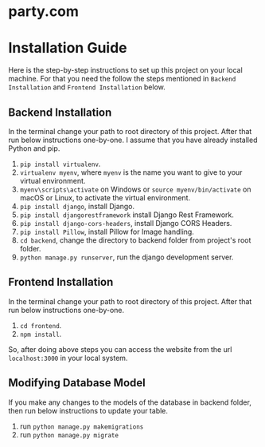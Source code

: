 # party.com

# Installation Guide

Here is the step-by-step instructions to set up this project on your local machine. For that you need the follow the steps mentioned in `Backend Installation` and `Frontend Installation` below. 


## Backend Installation
In the terminal change your path to root directory of this project. After that run below instructions one-by-one. I assume that you have already installed Python and pip.
1. `pip install virtualenv`.
2. `virtualenv myenv`, where `myenv` is the name you want to give to your virtual environment.
3. `myenv\scripts\activate` on Windows or `source myenv/bin/activate` on macOS or Linux, to activate the virtual environment.
4. `pip install django`, install Django.
5. `pip install djangorestframework` install Django Rest Framework.
6. `pip install django-cors-headers`, install Django CORS Headers.
7. `pip install Pillow`, install Pillow for Image handling.
8. `cd backend`, change the directory to backend folder from project's root folder.
9. `python manage.py runserver`, run the django development server.

## Frontend Installation
In the terminal change your path to root directory of this project. After that run below instructions one-by-one.
1. `cd frontend`.
2. `npm install`.

So, after doing above steps you can access the website from the url `localhost:3000` in your local system.

## Modifying Database Model
If you make any changes to the models of the database in backend folder, then run below instructions to update your table.
1. run `python manage.py makemigrations`
2. run `python manage.py migrate`


